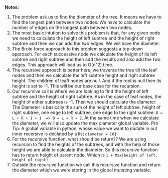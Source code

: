 **Notes:**

1. The problem ask us to find the diameter of the tree. It means we have to find the longest path between two nodes. We have to calculate the number of edges on the longest path between two nodes.
2. The most basic intution to solve this problem is that, for any given node we need to calculate the height of left subtree and the height of right subtree and then we can add the two edges. We will have the diameter.
3. The Brute force approach to this problem suggests a top-down approach. For each successive node we calculate the height of its left subtree and right subtree and then add the results and also add the two edges. This approach will lead us to O(n^2) time.
4. The recursive approach is better here, we traverse the tree till the leaf nodes and then we calculate the left subtree height and right subtree height. The children of leaft nodes are null. And if the root is null then its height is set to -1. This will be our base case for the recursion.
5. Our recursive call is where we are looking to find the height of left subtree and the height of right subtree. As in the case of leaf nodes, the height of either subtrees is -1. Then we should calculate the diameter. The Diameter is basically the sum of the height of left subtree, height of right subtree, one edge to left subtree, one edge to the right subtree. `D = L + R + 1 + 1  => D = L + R + 2`. At the same time when we calculate the diameter, we will also update the max diameter global variable. Pro Tip: A global variable in python, whose value we want to mutate in out inner recersive is declated by a list `diameter = [0]`
6. For the recursive function, what should be return?? We are using recursion to find the heights of the subtrees, and with the help of those height we are able to calculate the diameter. So this recursive function has to return height of parent node. Which is `1 + Max(height of left, height of right)`
7. Outside the recursive function we call this recursive function and return the diameter which we were storing in the global mutating variable.
